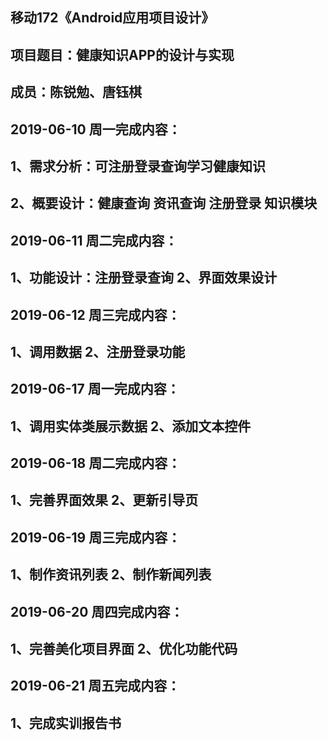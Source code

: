 移动172《Android应用项目设计》
-
项目题目：健康知识APP的设计与实现
--
成员：陈锐勉、唐钰棋
--
2019-06-10 周一完成内容：
----
1、需求分析：可注册登录查询学习健康知识 
---
2、概要设计：健康查询 资讯查询 注册登录 知识模块
----
2019-06-11 周二完成内容：
----
1、功能设计：注册登录查询 2、界面效果设计
----
2019-06-12 周三完成内容：
----
1、调用数据 2、注册登录功能
---
2019-06-17 周一完成内容：
----
1、调用实体类展示数据 2、添加文本控件
---
2019-06-18 周二完成内容：
----
1、完善界面效果 2、更新引导页
----
2019-06-19 周三完成内容：
----
1、制作资讯列表 2、制作新闻列表
----
2019-06-20 周四完成内容：
----
1、完善美化项目界面 2、优化功能代码
----
2019-06-21 周五完成内容：
----
1、完成实训报告书
----
